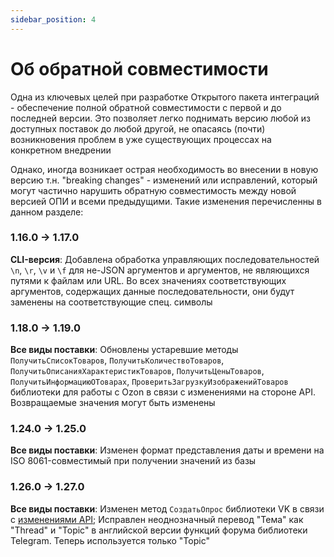 ```yaml
---
sidebar_position: 4
---
```


# Об обратной совместимости

Одна из ключевых целей при разработке Открытого пакета интеграций - обеспечение полной обратной совместимости с первой и до последней версии. Это позволяет легко поднимать версию любой из доступных поставок до любой другой, не опасаясь (почти) возникновения проблем в уже существующих процессах на конкретном внедрении

Однако, иногда возникает острая необходимость во внесении в новую версию т.н. "breaking changes" - изменений или исправлений, который могут частично нарушить обратную совместимость между новой версией ОПИ и всеми предыдущими. Такие изменения перечисленны в данном разделе:

### 1.16.0 -> 1.17.0

**CLI-версия**: Добавлена обработка управляющих последовательностей `\n`, `\r`, `\v` и `\f` для не-JSON аргументов и аргументов, не являющихся путями к файлам или URL. Во всех значениях соответствующих аргументов, содержащих данные последовательности, они будут заменены на соответствующие спец. символы

### 1.18.0 -> 1.19.0

**Все виды поставки**: Обновлены устаревшие методы `ПолучитьСписокТоваров`, `ПолучитьКоличествоТоваров`, `ПолучитьОписанияХарактеристикТоваров`, `ПолучитьЦеныТоваров`, `ПолучитьИнформациюОТоварах`, `ПроверитьЗагрузкуИзображенийТоваров` библиотеки для работы с Ozon в связи с изменениями на стороне API. Возвращаемые значения могут быть изменены

### 1.24.0 -> 1.25.0

**Все виды поставки**: Изменен формат представления даты и времени на ISO 8061-совместимый при получении значений из базы

### 1.26.0 -> 1.27.0

**Все виды поставки**: Изменен метод `СоздатьОпрос` библиотеки VK в связи с [изменениями API](https://vk.com/@vkappsdev-obnovlyaem-rabotu-metodov-api-wallpost-walledit-i-newsfeed); Исправлен неоднозначный перевод "Тема" как "Thread" и "Topic" в английской версии функций форума библиотеки Telegram. Теперь используется только "Topic"